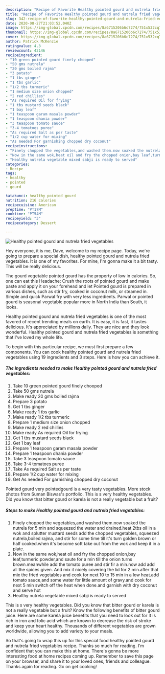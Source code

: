 ```yaml
---
description: "Recipe of Favorite Healthy pointed gourd and nutrela fried vegetables"
title: "Recipe of Favorite Healthy pointed gourd and nutrela fried vegetables"
slug: 342-recipe-of-favorite-healthy-pointed-gourd-and-nutrela-fried-vegetables
date: 2020-08-27T21:03:52.040Z
image: https://img-global.cpcdn.com/recipes/8a6715206b6c7274/751x532cq70/healthy-pointed-gourd-and-nutrela-fried-vegetables-recipe-main-photo.jpg
thumbnail: https://img-global.cpcdn.com/recipes/8a6715206b6c7274/751x532cq70/healthy-pointed-gourd-and-nutrela-fried-vegetables-recipe-main-photo.jpg
cover: https://img-global.cpcdn.com/recipes/8a6715206b6c7274/751x532cq70/healthy-pointed-gourd-and-nutrela-fried-vegetables-recipe-main-photo.jpg
author: Patrick McKenzie
ratingvalue: 4.3
reviewcount: 42146
recipeingredient:
- "10 green pointed gourd finely chooped"
- "50 gms nutrela"
- "20 gms boiled rajma"
- "3 potato"
- "1 tbs ginger"
- "1 tbs garlic"
- "1/2 tbs turmeric"
- "1 medium size onion chopped"
- "2 red chillies"
- "As required Oil for frying"
- "1 tbs mustard seeds black"
- "1 bay leaf"
- "1 teaspoon garam masala powder"
- "1 teaspoon dhania powder"
- "3 teaspoon tomato sauce"
- "3-4 tomatoes puree"
- "As required Salt as per taste"
- "1/2 cup water for mixing"
- "As needed For garnishing chopped dry coconut"
recipeinstructions:
- "Finely chopped the vegetables,and washed them.now soaked the nutrela for 5 min and squeezed the water and drained.heat 2tbs oil in a wok and splutter mustard seeds add the chopped vegetables, squeezed nutrela,boiled rajma, and stir for some time till it&#39;s turn golden brown or half cooked.when it&#39;s become soft take out from the wok and keep it in a plate."
- "Now in the same wok,heat oil and fry the chopped onion,bay leaf,turmeric powder,and saute for a min till the onion turns brown.meanwhile add the tomato puree and stir fir a min.now add add all the spices given. And mix it nicely covering the lid for 2 min.after that mix the fried vegetables and cook for next 10 to 15 min in a low heat.add tomato sauce,and some water for little amount of gravy.and cook for next 5 min switch off the heat when done.and garnish with dry coconut and serve hot"
- "Healthy nutrela vegetable mixed sabji is ready to served"
categories:
- Recipe
tags:
- healthy
- pointed
- gourd

katakunci: healthy pointed gourd 
nutrition: 216 calories
recipecuisine: American
preptime: "PT17M"
cooktime: "PT54M"
recipeyield: "3"
recipecategory: Dessert

---
```



![Healthy pointed gourd and nutrela fried vegetables](https://img-global.cpcdn.com/recipes/8a6715206b6c7274/751x532cq70/healthy-pointed-gourd-and-nutrela-fried-vegetables-recipe-main-photo.jpg)

Hey everyone, it is me, Dave, welcome to my recipe page. Today, we're going to prepare a special dish, healthy pointed gourd and nutrela fried vegetables. It is one of my favorites. For mine, I'm gonna make it a bit tasty. This will be really delicious.

The gourd vegetable pointed gourd has the property of low in calories. So, one can eat this Headache: Crush the roots of pointed gourd and make paste and apply it on your forehead and let Pointed gourd is prepared in various dishes, such as stir fry, cooked in coconut milk, or steamed in. Simple and quick Parwal fry with very less ingredients. Parwal or pointed gourd is seasonal vegetable popular more in North India than South, it looks.

Healthy pointed gourd and nutrela fried vegetables is one of the most favored of recent trending meals on earth. It is easy, it is fast, it tastes delicious. It's appreciated by millions daily. They are nice and they look wonderful. Healthy pointed gourd and nutrela fried vegetables is something that I've loved my whole life.


To begin with this particular recipe, we must first prepare a few components. You can cook healthy pointed gourd and nutrela fried vegetables using 19 ingredients and 3 steps. Here is how you can achieve it.

<!--inarticleads1-->

##### The ingredients needed to make Healthy pointed gourd and nutrela fried vegetables:

1. Take 10 green pointed gourd finely chooped
1. Take 50 gms nutrela
1. Make ready 20 gms boiled rajma
1. Prepare 3 potato
1. Get 1 tbs ginger
1. Make ready 1 tbs garlic
1. Make ready 1/2 tbs turmeric
1. Prepare 1 medium size onion chopped
1. Make ready 2 red chillies
1. Make ready As required Oil for frying
1. Get 1 tbs mustard seeds black
1. Get 1 bay leaf
1. Prepare 1 teaspoon garam masala powder
1. Prepare 1 teaspoon dhania powder
1. Take 3 teaspoon tomato sauce
1. Take 3-4 tomatoes puree
1. Take As required Salt as per taste
1. Prepare 1/2 cup water for mixing
1. Get As needed For garnishing chopped dry coconut


Pointed gourd very pointedgourd is a very tasty vegetables. More stock photos from Suman Biswas&#39;s portfolio. This is s very healthy vegetables. Did you know that bitter gourd or karela is not a really vegetable but a fruit? 

<!--inarticleads2-->

##### Steps to make Healthy pointed gourd and nutrela fried vegetables:

1. Finely chopped the vegetables,and washed them.now soaked the nutrela for 5 min and squeezed the water and drained.heat 2tbs oil in a wok and splutter mustard seeds add the chopped vegetables, squeezed nutrela,boiled rajma, and stir for some time till it&#39;s turn golden brown or half cooked.when it&#39;s become soft take out from the wok and keep it in a plate.
1. Now in the same wok,heat oil and fry the chopped onion,bay leaf,turmeric powder,and saute for a min till the onion turns brown.meanwhile add the tomato puree and stir fir a min.now add add all the spices given. And mix it nicely covering the lid for 2 min.after that mix the fried vegetables and cook for next 10 to 15 min in a low heat.add tomato sauce,and some water for little amount of gravy.and cook for next 5 min switch off the heat when done.and garnish with dry coconut and serve hot
1. Healthy nutrela vegetable mixed sabji is ready to served


This is s very healthy vegetables. Did you know that bitter gourd or karela is not a really vegetable but a fruit? Know the following benefits of bitter gourd juice. Here are some karela juice benefits that you need to look out for It is rich in iron and folic acid which are known to decrease the risk of stroke and keep your heart healthy. Thousands of different vegetables are grown worldwide, allowing you to add variety to your meals. 

So that's going to wrap this up for this special food healthy pointed gourd and nutrela fried vegetables recipe. Thanks so much for reading. I'm confident that you can make this at home. There's gonna be more interesting food at home recipes coming up. Remember to save this page on your browser, and share it to your loved ones, friends and colleague. Thanks again for reading. Go on get cooking!
